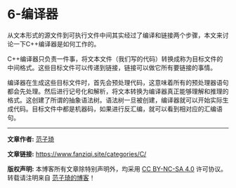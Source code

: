 # 6-编译器

从文本形式的源文件到可执行文件中间其实经过了编译和链接两个步骤，本文来讨论一下C++编译器是如何工作的。

C++编译器只负责一件事，将文本文件（我们写的代码）转换成称为目标文件的中间格式。这些目标文件可以传递到链接，链接可以做它所有要链接的事情。

编译器在生成这些目标文件时，首先会预处理代码，这意味着所有的预处理器语句都会先处理。然后进行记号化和解析，将文本转换为编译器真正能够理解和推理的格式。这创建了所谓的抽象语法树。语法树一旦被创建，编译器就可以开始实际生成代码。目标文件中都是机器码，如果进行反汇编，就可以看到相对应的汇编语句。

------

**文章作者:** [范子琦](https://github.com/fan-ziqi)

**文章链接:** https://www.fanziqi.site/categories/C/

**版权声明:** 本博客所有文章除特别声明外，均采用 [CC BY-NC-SA 4.0](https://creativecommons.org/licenses/by-nc-sa/4.0/) 许可协议。转载请注明来自 [范子琦的博客](http://www.fanziqi.site/)！

